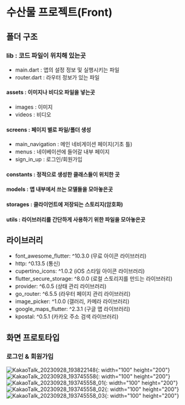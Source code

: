 # 수산물 프로젝트(Front)

## 폴더 구조

### lib : 코드 파일이 위치해 있는곳

- main.dart : 앱의 설정 정보 및 실행시키는 파일
- router.dart : 라우터 정보가 있는 파일

#### assets : 이미지나 비디오 파일을 넣는곳

- images : 이미지
- videos : 비디오

#### screens : 페이지 별로 파일/폴더 생성

- main_navigation : 메인 네비게이션 페이지(기초 틀)
- menus : 네이베이션에 들어갈 내부 페이지
- sign_in_up : 로그인/회원가입

#### constants : 정적으로 생성한 클래스들이 위치한 곳

#### models : 앱 내부에서 쓰는 모델들을 모아놓은곳

#### storages : 클라이언트에 저장되는 스토리지(암호화)

#### utils : 라이브러리를 간단하게 사용하기 위한 파일을 모아놓은곳

## 라이브러리

- font_awesome_flutter: ^10.3.0 (무료 아이콘 라이브러리)
- http: ^0.13.5 (통신)
- cupertino_icons: ^1.0.2 (iOS 스타일 아이콘 라이브러리)
- flutter_secure_storage: ^8.0.0 (로컬 스토리지를 만드는 라이브러리)
- provider: ^6.0.5 (상태 관리 라이브러리)
- go_router: ^6.5.5 (라우터 페이지 관리 라이브러리)
- image_picker: ^1.0.0 (갤러리, 카메라 라이브러리)
- google_maps_flutter: ^2.3.1 (구글 맵 라이브러리)
- kpostal: ^0.5.1 (카카오 주소 검색 라이브러리)

## 화면 프로토타입
### 로그인 & 회원가입

![KakaoTalk_20230928_193822148](https://github.com/SWAG-2023ICT/marine_front/assets/77985708/62408601-cf7e-4f03-8515-5779cdfee3d2.png){: width="100" height="200"}
![KakaoTalk_20230928_193745558](https://github.com/SWAG-2023ICT/marine_front/assets/77985708/1d5591dc-ccc0-4c41-a758-90ed79bd6d64.png){: width="100" height="200"}
![KakaoTalk_20230928_193745558_01](https://github.com/SWAG-2023ICT/marine_front/assets/77985708/ca2813ac-335e-4bc0-a3bf-4fe99127bec5.png){: width="100" height="200"}
![KakaoTalk_20230928_193745558_02](https://github.com/SWAG-2023ICT/marine_front/assets/77985708/488b0d59-b71d-48c8-ad6f-fe2834299fae.png){: width="100" height="200"}
![KakaoTalk_20230928_193745558_03](https://github.com/SWAG-2023ICT/marine_front/assets/77985708/b9e32f08-f040-4680-8162-d6a90afc460d.png){: width="100" height="200"}

